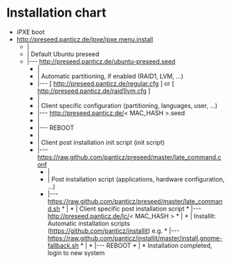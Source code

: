 Installation chart
=======

* iPXE boot
* http://preseed.panticz.de/ipxe/ipxe.menu.install
   * |
   * | Default Ubuntu preseed
   * |--- http://preseed.panticz.de/ubuntu-preseed.seed
      * |
      * | Automatic partitioning, if enabled (RAID1, LVM, ...)
      * |--- [ http://preseed.panticz.de/regular.cfg ] or [ http://preseed.panticz.de/raid1lvm.cfg ]
      * |
      * | Client specific configuration (partitioning, languages, user, ...)
      * |--- http://preseed.panticz.de/< MAC_HASH >.seed
      * |
      * |--- REBOOT
      * |
      * | Client post installation init script (init script)
      * |--- https://raw.github.com/panticz/preseed/master/late_command.conf
         * |
         * | Post installation script (applications, hardware configuration, ...)
         * |--- https://raw.github.com/panticz/preseed/master/late_command.sh
               * |
               * | Client specific post installation script
               * |--- http://preseed.panticz.de/lc/< MAC_HASH >
                  * |
                  * | Installit: Automatic installation scripts (https://github.com/panticz/installit) e.g.
                  * |--- https://raw.github.com/panticz/installit/master/install.gnome-fallback.sh
                  * |
                  * |--- REBOOT
                  * |
                  * Installation completed, login to new system

